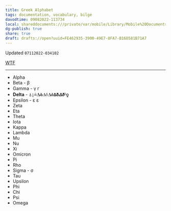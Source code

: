 ```yaml
---
title: Greek Alphabet
tags: documentation, vocabulary, bilge
davodtime: 09082022-113734
local: shareddocuments:///private/var/mobile/Library/Mobile%20Documents/iCloud~md~obsidian/Documents/OBSHIDDIAN/drafts/FE462935-3900-49E7-8FA7-B16D581B71A7.md
dg-publish: true
share: true
draft: drafts://open?uuid=FE462935-3900-49E7-8FA7-B16D581B71A7
---
```

Updated `07112022-034102`

[WTF](https://davidblue.wtf/drafts/FE462935-3900-49E7-8FA7-B16D581B71A7.html)

---

- Alpha
- Beta - β
- Gamma - γ ᴦ
- **Delta** - ⍋⍙≜𝚫𝛅𝛥𝛿𝜟𝜹𝝙𝝳𝞓𝞭ᵟƍ
- Epsilon - ε ε
- Zeta
- Eta
- Theta
- Iota
- Kappa
- Lambda
- Mu
- Nu
- Xi
- Omicron
- Pi
- Rho
- Sigma - σ
- Tau
- Upsilon
- Phi
- Chi
- Psi
- Omega